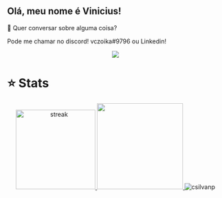 ## Olá, meu nome é <strong>Vinicius!</strong>
💬 Quer conversar sobre alguma coisa? 

Pode me chamar no discord!   vczoika#9796  ou Linkedin! 
<p align="center">  
  <a href="https://www.linkedin.com/in/vini-sales/" alt="Linkedin">
  <img src="https://img.shields.io/badge/-Linkedin-0e76a8?style=flat-square&logo=Linkedin&logoColor=white&link=" />
  </a>
</p>  

# ⭐ Stats
<p align="center">
  <a href="https://git.io/streak-stats">
  <img alt="streak" title="streak" src="https://github-readme-streak-stats.herokuapp.com?user=vczoika&theme=radical&hide_border=true&count_private=true"height="185"/>
  </a>
  <a href="https://github.com/anuraghazra/github-readme-stats">
  <img src="https://github-readme-stats.vercel.app/api/top-langs/?username=vczoika&theme=radical&layout=compact&bg_color=0d1117&text_color=FFF&hide_border=true" height="200">
  </a>
  <img src="https://github-profile-trophy.vercel.app/?username=vczoika&theme=radical&row=1" alt="csilvanp" />
</p>

<!-- ## 🚀 Minhas Skills
----
<p align="center">
<code><img height="48" src="https://i.imgur.com/wRwJOE9.png" alt="Spring"/></code>
<code><img height="48" src="https://i.imgur.com/RRTafHw.png" alt="Java"/></code>
<!-- <code><img height="48" src="https://i.imgur.com/ZkZfTJ6.png" alt="Clojure"/></code>
<code><img height="48" src="https://i.imgur.com/eqRBoY7.png" alt="Elixir"/></code>
--- -->





